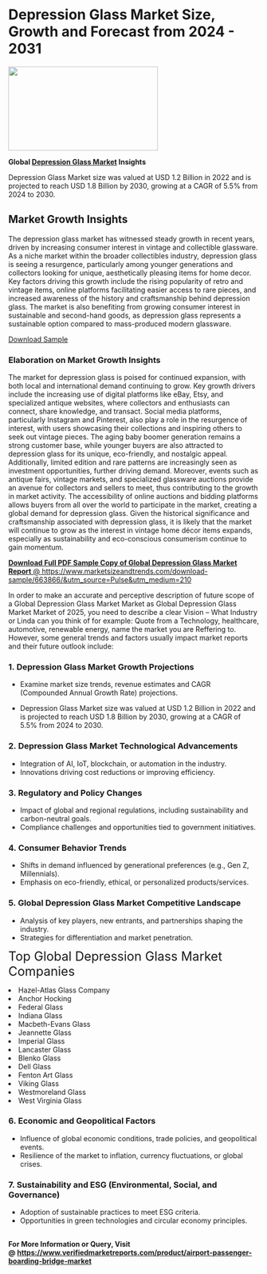 <H1>Depression Glass Market Size, Growth and Forecast from 2024 - 2031</H1><img class="aligncenter size-medium wp-image-584254" src="https://thirdeyenews.in/wp-content/uploads/2024/09/Global-Market-Research-300x168.jpeg" alt="" width="300" height="168" /><p><strong>Global&nbsp;<a href="https://www.marketsizeandtrends.com/download-sample/663866/&amp;utm_source=Pulse&amp;utm_medium=210">Depression Glass Market</a> Insights</strong></p><p>Depression Glass Market size was valued at USD 1.2 Billion in 2022 and is projected to reach USD 1.8 Billion by 2030, growing at a CAGR of 5.5% from 2024 to 2030.</p><p><h2>Market Growth Insights</h2> <p>The depression glass market has witnessed steady growth in recent years, driven by increasing consumer interest in vintage and collectible glassware. As a niche market within the broader collectibles industry, depression glass is seeing a resurgence, particularly among younger generations and collectors looking for unique, aesthetically pleasing items for home decor. Key factors driving this growth include the rising popularity of retro and vintage items, online platforms facilitating easier access to rare pieces, and increased awareness of the history and craftsmanship behind depression glass. The market is also benefiting from growing consumer interest in sustainable and second-hand goods, as depression glass represents a sustainable option compared to mass-produced modern glassware.</p> <p><a href="your-link-to-download-sample" target="_blank">Download Sample</a></p> <h3>Elaboration on Market Growth Insights</h3> <p>The market for depression glass is poised for continued expansion, with both local and international demand continuing to grow. Key growth drivers include the increasing use of digital platforms like eBay, Etsy, and specialized antique websites, where collectors and enthusiasts can connect, share knowledge, and transact. Social media platforms, particularly Instagram and Pinterest, also play a role in the resurgence of interest, with users showcasing their collections and inspiring others to seek out vintage pieces. The aging baby boomer generation remains a strong customer base, while younger buyers are also attracted to depression glass for its unique, eco-friendly, and nostalgic appeal. Additionally, limited edition and rare patterns are increasingly seen as investment opportunities, further driving demand. Moreover, events such as antique fairs, vintage markets, and specialized glassware auctions provide an avenue for collectors and sellers to meet, thus contributing to the growth in market activity. The accessibility of online auctions and bidding platforms allows buyers from all over the world to participate in the market, creating a global demand for depression glass. Given the historical significance and craftsmanship associated with depression glass, it is likely that the market will continue to grow as the interest in vintage home décor items expands, especially as sustainability and eco-conscious consumerism continue to gain momentum.</p> <p><a href="your-link-to-get-more" target="_blank"></p><p><span class=""><strong>Download Full PDF Sample Copy of Global Depression Glass Market Report</strong> @ <a href="https://www.marketsizeandtrends.com/download-sample/663866/&amp;utm_source=Pulse&amp;utm_medium=210" target="_blank">https://www.marketsizeandtrends.com/download-sample/663866/&amp;utm_source=Pulse&amp;utm_medium=210</a></span></p><p>In order to make an accurate and perceptive description of future scope of a Global&nbsp;Depression Glass Market Market as Global&nbsp;Depression Glass Market Market of 2025, you need to describe a clear Vision &ndash; What Industry or Linda can you think of for example: Quote from a Technology, healthcare, automotive, renewable energy, name the market you are Reffering to. However, some general trends and factors usually impact market reports and their future outlook include:</p><h3>1.&nbsp;<strong>Depression Glass Market Growth Projections</strong></h3><ul><li>Examine market size trends, revenue estimates and CAGR (Compounded Annual Growth Rate) projections.</li><li><p>Depression Glass Market size was valued at USD 1.2 Billion in 2022 and is projected to reach USD 1.8 Billion by 2030, growing at a CAGR of 5.5% from 2024 to 2030.</p></li></ul><h3>2.&nbsp;<strong>Depression Glass Market Technological Advancements</strong></h3><ul><li>Integration of AI, IoT, blockchain, or automation in the industry.</li><li>Innovations driving cost reductions or improving efficiency.</li></ul><h3>3.&nbsp;<strong>Regulatory and Policy Changes</strong></h3><ul><li>Impact of global and regional regulations, including sustainability and carbon-neutral goals.</li><li>Compliance challenges and opportunities tied to government initiatives.</li></ul><h3>4.&nbsp;<strong>Consumer Behavior Trends</strong></h3><ul><li>Shifts in demand influenced by generational preferences (e.g., Gen Z, Millennials).</li><li>Emphasis on eco-friendly, ethical, or personalized products/services.</li></ul><h3>5.&nbsp;<strong>Global Depression Glass Market Competitive Landscape</strong></h3><ul><li>Analysis of key players, new entrants, and partnerships shaping the industry.</li><li>Strategies for differentiation and market penetration.</li></ul><p data-pm-slice="1 1 []"><span style="color: inherit; font-family: inherit; font-size: 25px;">Top Global Depression Glass Market Companies</span></p><div class="" data-test-id=""><p><li>Hazel-Atlas Glass Company</li><li> Anchor Hocking</li><li> Federal Glass</li><li> Indiana Glass</li><li> Macbeth-Evans Glass</li><li> Jeannette Glass</li><li> Imperial Glass</li><li> Lancaster Glass</li><li> Blenko Glass</li><li> Dell Glass</li><li> Fenton Art Glass</li><li> Viking Glass</li><li> Westmoreland Glass</li><li> West Virginia Glass</li></p></div><h3>6.&nbsp;<strong>Economic and Geopolitical Factors</strong></h3><ul><li>Influence of global economic conditions, trade policies, and geopolitical events.</li><li>Resilience of the market to inflation, currency fluctuations, or global crises.</li></ul><h3>7.&nbsp;<strong>Sustainability and ESG (Environmental, Social, and Governance)</strong></h3><ul><li>Adoption of sustainable practices to meet ESG criteria.</li><li>Opportunities in green technologies and circular economy principles.</li></ul><h2><strong style="font-size: 14px;">For More Information or Query, Visit @&nbsp;</strong><a style="background-color: #ffffff; font-size: 14px;" href="https://www.marketsizeandtrends.com/report/depression-glass-market/" target="_blank">https://www.verifiedmarketreports.com/product/airport-passenger-boarding-bridge-market</a></h2>
